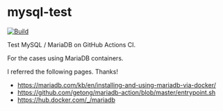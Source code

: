 # mysql-test

[![Build](https://github.com/junaruga/mysql-test/actions/workflows/build.yml/badge.svg)](https://github.com/junaruga/mysql-test/actions/workflows/build.yml)

Test MySQL / MariaDB on GitHub Actions CI.

For the cases using MariaDB containers.

I referred the following pages. Thanks!

* https://mariadb.com/kb/en/installing-and-using-mariadb-via-docker/
* https://github.com/getong/mariadb-action/blob/master/entrypoint.sh
* https://hub.docker.com/_/mariadb
